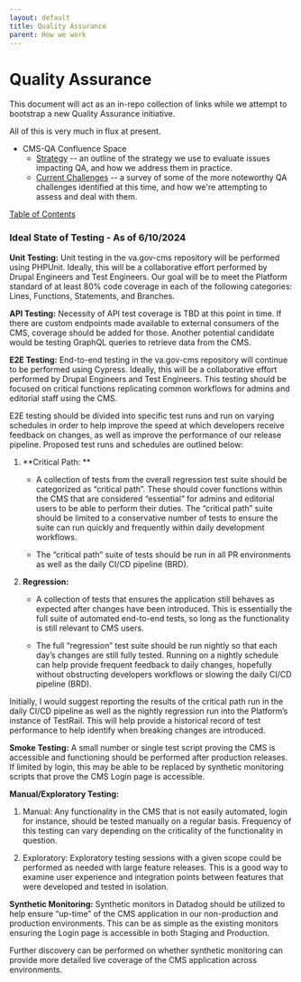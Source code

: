 ```yaml
---
layout: default
title: Quality Assurance
parent: How we work
---
```


# Quality Assurance

This document will act as an in-repo collection of links while we attempt to bootstrap a new Quality Assurance initiative.

All of this is very much in flux at present.

- CMS-QA Confluence Space
  - [Strategy](https://vfs.atlassian.net/wiki/spaces/~821090906/pages/2304933915/Quality+Assurance+and+Testing+Strategy) -- an outline of the strategy we use to evaluate issues impacting QA, and how we address them in practice.
  - [Current Challenges](https://va-gov.atlassian.net/wiki/spaces/CMSQA/pages/1812987905/Current+Challenges+Facing+the+Project) -- a survey of some of the more noteworthy QA challenges identified at this time, and how we're attempting to assess and deal with them.

[Table of Contents](../README.md)

### Ideal State of Testing - As of 6/10/2024

**Unit Testing:**
Unit testing in the va.gov-cms repository will be performed using PHPUnit.  Ideally, this will be a collaborative effort performed by Drupal Engineers and Test Engineers.  Our goal will be to meet the Platform standard of at least 80% code coverage in each of the following categories: Lines, Functions, Statements, and Branches.

**API Testing:**
Necessity of API test coverage is TBD at this point in time.  If there are custom endpoints made available to external consumers of the CMS, coverage should be added for those.  Another potential candidate would be testing GraphQL queries to retrieve data from the CMS.

**E2E Testing:**
End-to-end testing in the va.gov-cms repository will continue to be performed using Cypress.  Ideally, this will be a collaborative effort performed by Drupal Engineers and Test Engineers.  This testing should be focused on critical functions replicating common workflows for admins and editorial staff using the CMS.

E2E testing should be divided into specific test runs and run on varying schedules in order to help improve the speed at which developers receive feedback on changes, as well as improve the performance of our release pipeline.  Proposed test runs and schedules are outlined below:

1. **Critical Path: **

   - A collection of tests from the overall regression test suite should be categorized as “critical path”.  These should cover functions within the CMS that are considered “essential” for admins and editorial users to be able to perform their duties.  The “critical path” suite should be limited to a conservative number of tests to ensure the suite can run quickly and frequently within daily development workflows.

   - The “critical path” suite of tests should be run in all PR environments as well as the daily CI/CD pipeline (BRD).

2. **Regression:**

   - A collection of tests that ensures the application still behaves as expected after changes have been introduced.  This is essentially the full suite of automated end-to-end tests, so long as the functionality is still relevant to CMS users.

   - The full “regression” test suite should be run nightly so that each day’s changes are still fully tested.  Running on a nightly schedule can help provide frequent feedback to daily changes, hopefully without obstructing developers workflows or slowing the daily CI/CD pipeline (BRD).

Initially, I would suggest reporting the results of the critical path run in the daily CI/CD pipeline as well as the nightly regression run into the Platform’s instance of TestRail.  This will help provide a historical record of test performance to help identify when breaking changes are introduced.

**Smoke Testing:**
A small number or single test script proving the CMS is accessible and functioning should be performed after production releases.  If limited by login, this may be able to be replaced by synthetic monitoring scripts that prove the CMS Login page is accessible.

**Manual/Exploratory Testing:**
1. Manual: Any functionality in the CMS that is not easily automated, login for instance, should be tested manually on a regular basis.  Frequency of this testing can vary depending on the criticality of the functionality in question.

2. Exploratory: Exploratory testing sessions with a given scope could be performed as needed with large feature releases.  This is a good way to examine user experience and integration points between features that were developed and tested in isolation.

**Synthetic Monitoring:**
Synthetic monitors in Datadog should be utilized to help ensure “up-time” of the CMS application in our non-production and production environments.  This can be as simple as the existing monitors ensuring the Login page is accessible in both Staging and Production.

Further discovery can be performed on whether synthetic monitoring can provide more detailed live coverage of the CMS application across environments.
